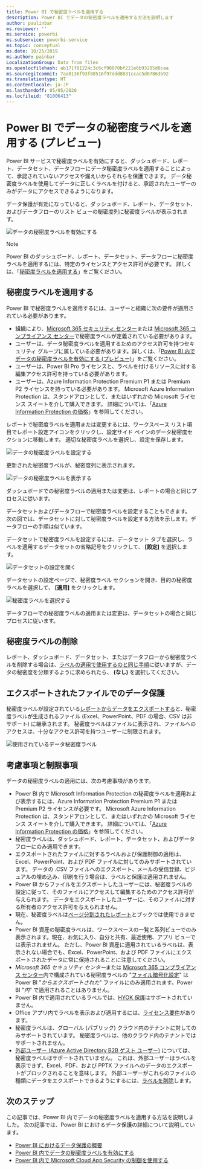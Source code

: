 ```yaml
---
title: Power BI で秘密度ラベルを適用する
description: Power BI でデータの秘密度ラベルを適用する方法を説明します
author: paulinbar
ms.reviewer: ''
ms.service: powerbi
ms.subservice: powerbi-service
ms.topic: conceptual
ms.date: 10/25/2019
ms.author: painbar
LocalizationGroup: Data from files
ms.openlocfilehash: ab171f81224c3c6cf90070bf221e6b93285d8caa
ms.sourcegitcommit: 7aa0136f93f88516f97ddd8031ccac5d07863b92
ms.translationtype: HT
ms.contentlocale: ja-JP
ms.lasthandoff: 05/05/2020
ms.locfileid: "81006413"
---
```

# <a name="apply-data-sensitivity-labels-in-power-bi-preview"></a>Power BI でデータの秘密度ラベルを適用する (プレビュー)

Power BI サービスで秘密度ラベルを有効にすると、ダッシュボード、レポート、データセット、データフローにデータ秘密度ラベルを適用することによって、承認されていないアクセスや漏えいからそれらを保護できます。 データ秘密度ラベルを使用してデータに正しくラベルを付けると、承認されたユーザーのみがデータにアクセスできるようになります。

データ保護が有効になっていると、ダッシュボード、レポート、データセット、およびデータフローのリスト ビューの秘密度列に秘密度ラベルが表示されます。

![データの秘密度ラベルを有効にする](media/service-security-apply-data-sensitivity-labels/apply-data-sensitivity-labels-01.png)

> [!NOTE]
> Power BI のダッシュボード、レポート、データセット、データフローに秘密度ラベルを適用するには、特定のライセンスとアクセス許可が必要です。 詳しくは、「[秘密度ラベルを適用する](#applying-sensitivity-labels)」をご覧ください。

## <a name="applying-sensitivity-labels"></a>秘密度ラベルを適用する

Power BI で秘密度ラベルを適用するには、ユーザーと組織に次の要件が適用されている必要があります。

* 組織により、[Microsoft 365 セキュリティ センター](https://security.microsoft.com/)または [Microsoft 365 コンプライアンス センター](https://compliance.microsoft.com/)で秘密度ラベルが定義されている必要があります。
* ユーザーは、データ秘密度ラベルを適用するためのアクセス許可を持つセキュリティ グループに属している必要があります。詳しくは、「[Power BI 内でデータの秘密度ラベルを有効にする (プレビュー)](../admin/service-security-enable-data-sensitivity-labels.md#enable-data-sensitivity-labels)」をご覧ください。
* ユーザーは、Power BI Pro ライセンスと、ラベルを付けるリソースに対する編集アクセス許可を持っている必要があります。 
* ユーザーは、Azure Information Protection Premium P1 または Premium P2 ライセンスを持っている必要があります。 Microsoft Azure Information Protection は、スタンドアロンとして、またはいずれかの Microsoft ライセンス スイートを介して購入できます。 詳細については、「[Azure Information Protection の価格](https://azure.microsoft.com/pricing/details/information-protection/)」を参照してください。

レポートで秘密度ラベルを適用または変更するには、ワークスペース リスト項目でレポート設定アイコンをクリックし、設定サイド ペインのデータ秘密度セクションに移動します。 適切な秘密度ラベルを選択し、設定を保存します。

![データの秘密度ラベルを設定する](media/service-security-apply-data-sensitivity-labels/apply-data-sensitivity-labels-02.png)

更新された秘密度ラベルが、秘密度列に表示されます。 

![データの秘密度ラベルを表示する](media/service-security-apply-data-sensitivity-labels/apply-data-sensitivity-labels-03.png)

ダッシュボードでの秘密度ラベルの適用または変更は、レポートの場合と同じプロセスに従います。 

データセットおよびデータフローで秘密度ラベルを設定することもできます。 次の図では、データセットに対して秘密度ラベルを設定する方法を示します。データフローの手順は似ています。

データセットで秘密度ラベルを設定するには、データセット タブを選択し、ラベルを適用するデータセットの省略記号をクリックして、 **[設定]** を選択します。

![データセットの設定を開く](media/service-security-apply-data-sensitivity-labels/apply-data-sensitivity-labels-05.png)

データセットの設定ページで、秘密度ラベル セクションを開き、目的の秘密度ラベルを選択して、 **[適用]** をクリックします。

![秘密度ラベルを選択する](media/service-security-apply-data-sensitivity-labels/apply-data-sensitivity-labels-06.png)

データフローでの秘密度ラベルの適用または変更は、データセットの場合と同じプロセスに従います。

## <a name="removing-sensitivity-labels"></a>秘密度ラベルの削除
レポート、ダッシュボード、データセット、またはデータフローから秘密度ラベルを削除する場合は、[ラベルの適用で使用するのと同じ手順](#applying-sensitivity-labels)に従いますが、データの秘密度を分類するように求められたら、 **(なし)** を選択してください。 

## <a name="data-protection-in-exported-files"></a>エクスポートされたファイルでのデータ保護

秘密度ラベルが設定されている[レポートからデータをエクスポートする](https://docs.microsoft.com/power-bi/consumer/end-user-export)と、秘密度ラベルが生成されるファイル (Excel、PowerPoint、PDF の場合、CSV は非サポート) に継承されます。 秘密度ラベルはファイルに表示され、ファイルへのアクセスは、十分なアクセス許可を持つユーザーに制限されます。

![使用されているデータ秘密度ラベル](media/service-security-apply-data-sensitivity-labels/apply-data-sensitivity-labels-04b.png)

## <a name="considerations-and-limitations"></a>考慮事項と制限事項

データの秘密度ラベルの適用には、次の考慮事項があります。

* Power BI 内で Microsoft Information Protection の秘密度ラベルを適用および表示するには、Azure Information Protection Premium P1 または Premium P2 ライセンスが必要です。 Microsoft Azure Information Protection は、スタンドアロンとして、またはいずれかの Microsoft ライセンス スイートを介して購入できます。 詳細については、「[Azure Information Protection の価格](https://azure.microsoft.com/pricing/details/information-protection/)」を参照してください。
* 秘密度ラベルは、ダッシュボード、レポート、データセット、およびデータフローにのみ適用できます。
* エクスポートされたファイルに対するラベルおよび保護制御の適用は、Excel、PowerPoint、および PDF ファイルに対してのみサポートされています。 データの .CSV ファイルへのエクスポート、メールの受信登録、ビジュアルの埋め込み、印刷を行う場合は、ラベルと保護は適用されません。
* Power BI からファイルをエクスポートしたユーザーには、秘密度ラベルの設定に従って、そのファイルにアクセスして編集するためのアクセス許可が与えられます。 データをエクスポートしたユーザーに、そのファイルに対する所有者のアクセス許可を与えられません。 
* 現在、秘密度ラベルは[ページ分割されたレポート]( https://docs.microsoft.com/power-bi/paginated-reports-report-builder-power-bi)とブックでは使用できません。 
* Power BI 資産の秘密度ラベルは、ワークスペースの一覧と系列ビューでのみ表示されます。現在、お気に入り、自分と共有、最近使用、アプリ ビューでは表示されません。 ただし、Power BI 資産に適用されているラベルは、表示されない場合でも、Excel、PowerPoint、および PDF ファイルにエクスポートされたデータに常に保持されることに注意してください。
* *Microsoft 365 セキュリティ センター*または [Microsoft 365 コンプライアンス センター](https://security.microsoft.com/)内で構成されている秘密度ラベルの "[ファイル暗号化設定](https://compliance.microsoft.com/)" は Power BI "*からエクスポートされた*" ファイルにのみ適用されます。Power BI "*内*" で適用されることはありません。
* Power BI 内で適用されているラベルでは、[HYOK 保護](https://docs.microsoft.com/azure/information-protection/configure-adrms-restrictions)はサポートされていません。
* Office アプリ内でラベルを表示および適用するには、[ライセンス要件](https://docs.microsoft.com/microsoft-365/compliance/get-started-with-sensitivity-labels#subscription-and-licensing-requirements-for-sensitivity-labels)があります。
* 秘密度ラベルは、グローバル (パブリック) クラウド内のテナントに対してのみサポートされています。 秘密度ラベルは、他のクラウド内のテナントではサポートされません。
* [外部ユーザー (Azure Active Directory B2B ゲスト ユーザー)](../service-admin-azure-ad-b2b.md) については、秘密度ラベルはサポートされていません。 これは、外部ユーザーはラベルを表示できず、Excel、PDF、および PPTX ファイルへのデータのエクスポートがブロックされることを意味します。 外部ユーザーがこれらのファイルの種類にデータをエクスポートできるようにするには、[ラベルを削除](#removing-sensitivity-labels)します。

## <a name="next-steps"></a>次のステップ

この記事では、Power BI 内でデータの秘密度ラベルを適用する方法を説明しました。 次の記事では、Power BI におけるデータ保護の詳細について説明しています。 

* [Power BI におけるデータ保護の概要](../admin/service-security-data-protection-overview.md)
* [Power BI 内でデータの秘密度ラベルを有効にする](../admin/service-security-enable-data-sensitivity-labels.md)
* [Power BI 内で Microsoft Cloud App Security の制御を使用する](../admin/service-security-using-microsoft-cloud-app-security-controls.md)